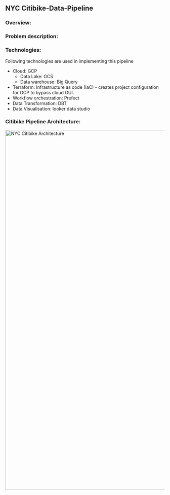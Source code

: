 ## NYC Citibike-Data-Pipeline

### Overview:



### Problem description:



### Technologies:

Following technologies are used in implementing this pipeline

* Cloud: GCP
  * Data Lake: GCS
  * Data warehouse: Big Query
* Terraform: Infrastructure as code (IaC) - creates project configuration for GCP to bypass cloud GUI.
* Workflow orchestration: Prefect
* Data Transformation: DBT
* Data Visualisation: looker data studio


### Citibike Pipeline Architecture:

<img width="1135" alt="NYC Citibike Architecture" src="https://user-images.githubusercontent.com/10378935/229427753-8279653b-5eb4-43d5-87c3-1d31d6383914.png">


